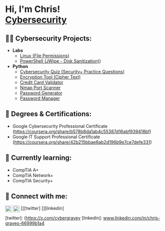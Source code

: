 <h1>Hi, I'm Chris! <br/><a href="https://www.linkedin.com/in/chris-graves-66999b1a4/">Cybersecurity</a>

<h2>👨‍💻 Cybersecurity Projects:</h2>

- <b>Labs</b>
  - [Linux (File Permissions)](https://github.com/cybergravey/File-Permissions-in-Linux)
  - [PowerShell (JWipe - Disk Sanitization)](https://github.com/cybergravey/ActiveDirectoryLab))
- <b>Python</b>
  - [Cybersecurity Quiz (Security+ Practice Questions)](https://github.com/cybergravey/python-projects/blob/main/Quiz_Cybersecurity/main.py)
  - [Encryption Tool (Cipher Text)](https://github.com/cybergravey/python-projects/blob/main/encryption_tool/main.py)
  - [Credit Card Validator](https://github.com/cybergravey/python-projects/blob/main/credit_card_validator/main.py)
  - [Nmap Port Scanner](https://github.com/cybergravey/python-projects/blob/main/nmap_portscanner/main.py)
  - [Password Generator](https://github.com/cybergravey/python-projects/blob/main/password_generator/main.py)
  - [Password Manager](https://github.com/cybergravey/python-projects/blob/main/password_manager/main.py)
<h2>🔖 Degrees & Certifications:</h2>

- Google Cybersecurity Professional Certificate (https://coursera.org/share/b578b8da1ab4c55387d16abf939418bf)
- Google IT Support Professional Certificate (https://coursera.org/share/42b215bbae6ab2d196b9e7ce7defe331)

<h2>📝 Currently learning:</h2>

- CompTIA A+
- CompTIA Network+
- CompTIA Security+

<h2> 🤳 Connect with me:</h2>

[<img align="left" alt="JoshMadakor | Twitter" width="22px" src="https://cdn.jsdelivr.net/npm/simple-icons@v3/icons/twitter.svg" />][twitter]
[<img align="left" alt="JoshMadakor | LinkedIn" width="22px" src="https://cdn.jsdelivr.net/npm/simple-icons@v3/icons/linkedin.svg" />][linkedin]

[twitter]: (https://x.com/cybergravey
[linkedin]: www.linkedin.com/in/chris-graves-66999b1a4



<!--
**cybergravey/cybergravey** is a ✨ _special_ ✨ repository because its `README.md` (this file) appears on your GitHub profile.

Here are some ideas to get you started:

- 🔭 I’m currently working on ...
- 🌱 I’m currently learning ...
- 👯 I’m looking to collaborate on ...
- 🤔 I’m looking for help with ...
- 💬 Ask me about ...
- 📫 How to reach me: ...
- 😄 Pronouns: ...
- ⚡ Fun fact: ...
-->
